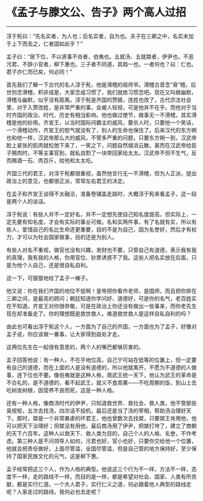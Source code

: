 # 《孟子与滕文公、告子》两个高人过招

------

淳于髡曰：“先名实者，为人也；后名实者，自为也。夫子在三卿之中，名实未加于上下而去之，仁者固如此乎？”

孟子曰：“居下位，不以贤事不肖者，伯夷也。五就汤、五就桀者，伊尹也。不恶污君、不辞小官者，柳下惠也。三子者不同道，其趋一也。一者何也？曰：仁也。君子亦仁而已矣，何必同！”

首先我们了解一下古代的名人淳于髡，他是滑稽的祖师爷。滑稽古音念“骨”稽，后世则念滑稽，积非成是，大家念成习惯了，我们就依习惯念吧。现在又叫做幽默，滑稽与幽默，似乎没有距离。淳于髡是齐国的赘婿，连姓也改了，古代宗法社会里，对于入赘改姓，是非常严重的事，会被人轻视，可是他并不在乎。而他对于当时齐国的政治、时代、历史有相当影响。他也做过使节，做事无一不滑稽，其实滑稽是他的妙用。齐宣王，以当时国际间霸主的威风，要杀人时，只要他一个笑话，一个滑稽动作，齐宣王的怒气就没有了，别人的生命也保住了。后来汉代的东方朔也和他一样，汉武帝那么大的威风，不管多严重的问题，只要东方朔一到，汉武帝脸上紧张的肌肉就松弛下来了，一笑之下，问题自然烟消云散。甚而在汉武帝给臣子赐肉时，不等主事官到，就私自割了一块带回家给太太。汉武帝不但不生气，反而赐酒一石、肉百斤，给他和太太吃。

齐国三代的君王，对淳于髡都很重视，虽然他言行无一不滑稽，但为人正派，提出政治上的意见，也都很正派，常常左右君王的决定。

在孟子和齐宣王谈得不太融洽，准备卷铺盖走路时，大概淳于髡来看孟子，这一段是两个人的谈话。

淳于髡说：有些人并不一定好名，并不一定想先使自己知名度提高，但实际上，一定先要有知名度，才会有实际的事业可做。名和实两件事，有了名就有实，所以有些人，爱惜自己的名比生命还更重要，目的不是为自己，因为名誉好，然后才有权力，才可以为社会国家做事，目的还是为别人。

有些人对名不重视，做官也没有兴趣，发财也不要，只管自己有道德，表示我有我的真理，我有我的人格，你用官位、钞票诱惑不了我。这些人把名实放在后面，只是为他个人自己，还是很自私自利。

这一下，可狠狠地给了孟子一棒子。

他又说：你在我们齐国的地位不低啊！皇帝把你看作老师，是国师，而且把你排在三卿之间，是最高的顾问；朝廷知道你学问好、道德好，可是你的名气，老百姓实在不知道。齐宣王对你很恭敬，可是在政治上你还没有做出一些事来，而你老先生现在却准备走了。你的理想既是救世救人，难道救世救人是这样自私自利的吗？

由此也可看出淳于髡这个人，一方面为了自己的齐国，一方面也为了孟子，好像对孟子说，你应该做一番事，让大家得到益处才走。

这两位先生在一起很有意思的，两个人的嘴巴都够厉害的。

孟子回答他说：有一种人，不在乎地位高，自己宁可站在低等的位置上，但一定要有自己的道德，而在上面的人是没有道德的，所以他就离开，不愿为不道德的人做事，连下位也不要。像伯夷就是这种人格，周武王统一天下，他认为武王的革命是不合礼的，是不道德的，看不起武王，就义不食周粟——不吃周朝的饭，到山上去吃树皮树根，因营养不良而死，这是一种人格。

还有一种人格，像商汤时代的伊尹，只知道救世界、救社会、救人类，他不管那些臭规矩，五次去找汤，四次话不投机，最后还是当了汤的宰相，帮助汤治理好天下。那时，桀是一个非常暴虐的坏君王，他也曾数次去找桀，只要桀王肯用他，他可以把天下治理好；但桀没有用他，最后商汤用了伊尹，把桀打垮了，建立了商朝的天下六百年。这种人以救天下、救人类为目的，自己个人的人格、名誉，不作考虑。第三种人是不问领导人如何，污君也好，官小也好，只要你交给他一个位置，他就会把责任做好，上面尽管滥，全国尽管滥，但是自己管的地方保持好，至少保持了国家民族文化的元气，这是柳下惠。

孟子经常把这三个人，作为人格的典型。他说这三个行为不一样，方法不一样，态度不一样，走的路线不一样，而目的是一样，都是希望对社会、国家、人类有所贡献，都是实行仁道。一个大人君子，实行仁义之道，何必跟着他人典型的路线走呢？人家走过的路线，我何必也去走呢？

